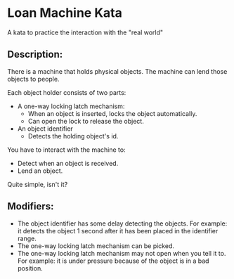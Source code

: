 Loan Machine Kata
====================
A kata to practice the interaction with the "real world"

Description:
--------------------
There is a machine that holds physical objects.
The machine can lend those objects to people.

Each object holder consists of two parts:
- A one-way locking latch mechanism:
  - When an object is inserted, locks the object automatically.
  - Can open the lock to release the object.
- An object identifier
  - Detects the holding object's id.

You have to interact with the machine to:
- Detect when an object is received.
- Lend an object.

Quite simple, isn't it?

Modifiers:
--------------------
- The object identifier has some delay detecting the objects.
  For example: it detects the object 1 second after it has been placed in the identifier range.
- The one-way locking latch mechanism can be picked.
- The one-way locking latch mechanism may not open when you tell it to.
  For example: it is under pressure because of the object is in a bad position.
